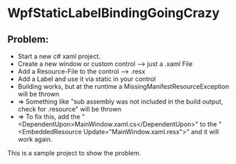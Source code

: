 # WpfStaticLabelBindingGoingCrazy
## Problem: 
- Start a new c# xaml project.
- Create a new window or custom control --> just a .xaml File
- Add a Resource-File to the control --> .resx
- Add a Label and use it via static in your control
- Building works, but at the runtime a MissingManifestResourceException will be thrown
- => Something like "sub assembly was not included in the build output, check for .resource" will be thrown
- => To fix this, add the "\<DependentUpon>MainWindow.xaml.cs\</DependentUpon>" to the "\<EmbeddedResource Update="MainWindow.xaml.resx">" and it will work again.


This is a sample project to show the problem.